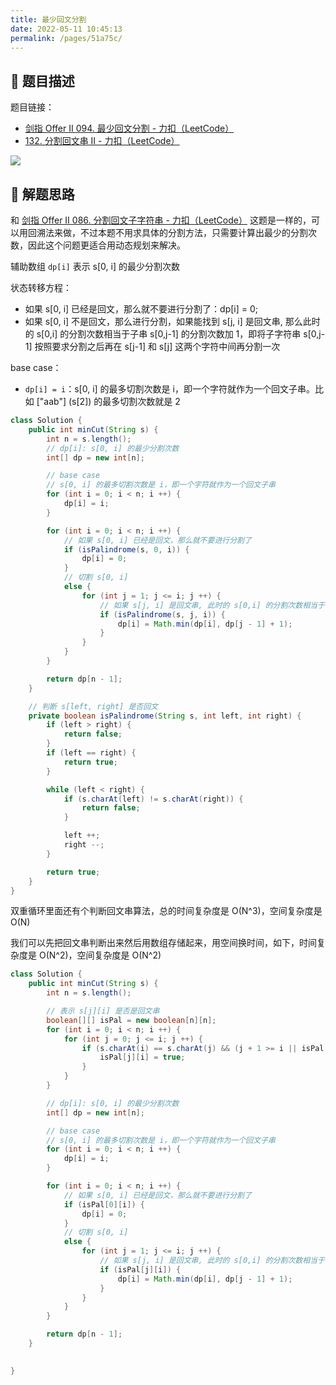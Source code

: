 ```yaml
---
title: 最少回文分割
date: 2022-05-11 10:45:13
permalink: /pages/51a75c/
---
```

## 📃 题目描述

题目链接：

- [剑指 Offer II 094. 最少回文分割 - 力扣（LeetCode）](https://leetcode.cn/problems/omKAoA/)
- [132. 分割回文串 II - 力扣（LeetCode）](https://leetcode.cn/problems/palindrome-partitioning-ii/)

![](https://cs-wiki.oss-cn-shanghai.aliyuncs.com/img/20220511105859.png)

## 🔔 解题思路

和 [剑指 Offer II 086. 分割回文子字符串 - 力扣（LeetCode）](https://leetcode.cn/problems/M99OJA/) 这题是一样的，可以用回溯法来做，不过本题不用求具体的分割方法，只需要计算出最少的分割次数，因此这个问题更适合用动态规划来解决。

辅助数组 `dp[i]` 表示 s[0, i] 的最少分割次数

状态转移方程：

- 如果 s[0, i] 已经是回文，那么就不要进行分割了：dp[i] = 0;
- 如果 s[0, i] 不是回文，那么进行分割，如果能找到 s[j, i] 是回文串, 那么此时的 s[0,i] 的分割次数相当于子串 s[0,j-1] 的分割次数加 1，即将子字符串 s[0,j-1] 按照要求分割之后再在 s[j-1] 和 s[j] 这两个字符中间再分割一次

base case：

- `dp[i] = i`：s[0, i] 的最多切割次数是 i，即一个字符就作为一个回文子串。比如 ["aab"] (s[2]) 的最多切割次数就是 2


```java
class Solution {
    public int minCut(String s) {
        int n = s.length();
        // dp[i]: s[0, i] 的最少分割次数
        int[] dp = new int[n];

        // base case
        // s[0, i] 的最多切割次数是 i，即一个字符就作为一个回文子串
        for (int i = 0; i < n; i ++) {
            dp[i] = i;
        }

        for (int i = 0; i < n; i ++) {
            // 如果 s[0, i] 已经是回文，那么就不要进行分割了
            if (isPalindrome(s, 0, i)) {
                dp[i] = 0;
            }
            // 切割 s[0, i]
            else {
                for (int j = 1; j <= i; j ++) {
                    // 如果 s[j, i] 是回文串, 此时的 s[0,i] 的分割次数相当于子串 s[0,j-1] 的分割次数加 1
                    if (isPalindrome(s, j, i)) {
                        dp[i] = Math.min(dp[i], dp[j - 1] + 1);
                    }
                }
            }
        }

        return dp[n - 1];
    }

    // 判断 s[left, right] 是否回文
    private boolean isPalindrome(String s, int left, int right) {
        if (left > right) {
            return false;
        }
        if (left == right) {
            return true;
        }

        while (left < right) {
            if (s.charAt(left) != s.charAt(right)) {
                return false;
            }

            left ++;
            right --;
        }

        return true;
    }
}
```

双重循环里面还有个判断回文串算法，总的时间复杂度是 O(N^3)，空间复杂度是 O(N)

我们可以先把回文串判断出来然后用数组存储起来，用空间换时间，如下，时间复杂度是 O(N^2)，空间复杂度是 O(N^2)

```java
class Solution {
    public int minCut(String s) {
        int n = s.length();

        // 表示 s[j][i] 是否是回文串
        boolean[][] isPal = new boolean[n][n];
        for (int i = 0; i < n; i ++) {
            for (int j = 0; j <= i; j ++) {
                if (s.charAt(i) == s.charAt(j) && (j + 1 >= i || isPal[j + 1][i - 1])) {
                    isPal[j][i] = true;
                }
            }
        }

        // dp[i]: s[0, i] 的最少分割次数
        int[] dp = new int[n];

        // base case
        // s[0, i] 的最多切割次数是 i，即一个字符就作为一个回文子串
        for (int i = 0; i < n; i ++) {
            dp[i] = i;
        }

        for (int i = 0; i < n; i ++) {
            // 如果 s[0, i] 已经是回文，那么就不要进行分割了
            if (isPal[0][i]) {
                dp[i] = 0;
            }
            // 切割 s[0, i]
            else {
                for (int j = 1; j <= i; j ++) {
                    // 如果 s[j, i] 是回文串, 此时的 s[0,i] 的分割次数相当于子串 s[0,j-1] 的分割次数加 1
                    if (isPal[j][i]) {
                        dp[i] = Math.min(dp[i], dp[j - 1] + 1);
                    }
                }
            }
        }

        return dp[n - 1];
    }

    
}
```



